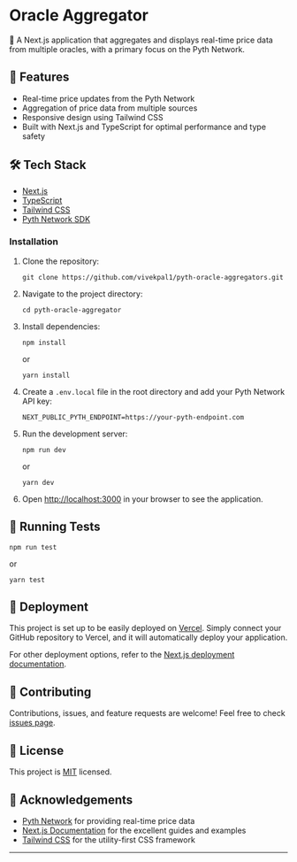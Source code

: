# Oracle Aggregator

🔮 A Next.js application that aggregates and displays real-time price data from multiple oracles, with a primary focus on the Pyth Network.

## 🚀 Features

- Real-time price updates from the Pyth Network
- Aggregation of price data from multiple sources
- Responsive design using Tailwind CSS
- Built with Next.js and TypeScript for optimal performance and type safety

## 🛠 Tech Stack

- [Next.js](https://nextjs.org/)
- [TypeScript](https://www.typescriptlang.org/)
- [Tailwind CSS](https://tailwindcss.com/)
- [Pyth Network SDK](https://docs.pyth.network/)

### Installation

1. Clone the repository:
   ```
   git clone https://github.com/vivekpal1/pyth-oracle-aggregators.git
   ```

2. Navigate to the project directory:
   ```
   cd pyth-oracle-aggregator
   ```

3. Install dependencies:
   ```
   npm install
   ```
   or
   ```
   yarn install
   ```

4. Create a `.env.local` file in the root directory and add your Pyth Network API key:
   ```
   NEXT_PUBLIC_PYTH_ENDPOINT=https://your-pyth-endpoint.com
   ```

5. Run the development server:
   ```
   npm run dev
   ```
   or
   ```
   yarn dev
   ```

6. Open [http://localhost:3000](http://localhost:3000) in your browser to see the application.

## 🧪 Running Tests

```
npm run test
```
or
```
yarn test
```

## 🚢 Deployment

This project is set up to be easily deployed on [Vercel](https://vercel.com/). Simply connect your GitHub repository to Vercel, and it will automatically deploy your application.

For other deployment options, refer to the [Next.js deployment documentation](https://nextjs.org/docs/deployment).

## 🤝 Contributing

Contributions, issues, and feature requests are welcome! Feel free to check [issues page](https://github.com/vivekpal1/pyth-oracle-aggregator/issues).

## 📝 License

This project is [MIT](https://choosealicense.com/licenses/mit/) licensed.

## 👏 Acknowledgements

- [Pyth Network](https://pyth.network/) for providing real-time price data
- [Next.js Documentation](https://nextjs.org/docs) for the excellent guides and examples
- [Tailwind CSS](https://tailwindcss.com/) for the utility-first CSS framework

---